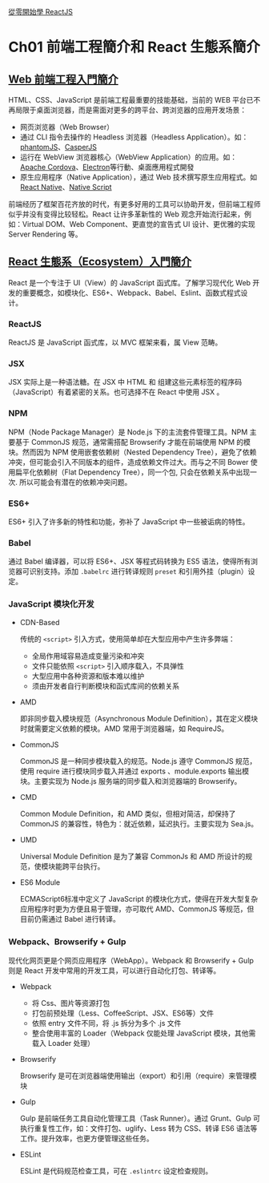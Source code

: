 [從零開始學 ReactJS](https://kdchang.gitbooks.io/react101/content/)

# Ch01 前端工程簡介和 React 生態系簡介

## [Web 前端工程入門簡介](https://github.com/kdchang/reactjs101/blob/master/Ch01/front-end-introduction.md)

HTML、CSS、JavaScript 是前端工程最重要的技能基础，当前的 WEB 平台已不再局限于桌面浏览器，而是需面对更多的跨平台、跨浏览器的应用开发场景：
* 网页浏览器（Web Browser）
* 通过 CLI 指令去操作的 Headless 浏览器（Headless Application）。如：[phantomJS](http://phantomjs.org)、[CasperJS](http://casperjs.org)
* 运行在 WebView 浏览器核心（WebView Application）的应用。如：[Apache Cordova](https://cordova.apache.org)、[Electron](http://electron.atom.io)等行動、桌面應用程式開發
* 原生应用程序（Native Application），通过 Web 技术撰写原生应用程式。如[React Native](https://facebook.github.io/react-native)、[Native Script](https://www.nativescript.org)

前端经历了框架百花齐放的时代，有更多好用的工具可以协助开发，但前端工程师似乎并没有变得比较轻松。React 让许多革新性的 Web 观念开始流行起来，例如：Virtual DOM、Web Component、更直觉的宣告式 UI 设计、更优雅的实现 Server Rendering 等。

## [React 生態系（Ecosystem）入門簡介](https://github.com/kdchang/reactjs101/blob/master/Ch01/react-ecosystem-introduction.md)

React 是一个专注于 UI（View）的 JavaScript 函式库。了解学习现代化 Web 开发的重要概念，如模块化、ES6+、Webpack、Babel、Eslint、函数式程式设计。

### ReactJS

ReactJS 是 JavaScript 函式库，以 MVC 框架来看，属 View 范畴。

### JSX

JSX 实际上是一种语法糖。在 JSX 中 HTML 和 组建这些元素标签的程序码（JavaScript）有着紧密的关系。也可选择不在 React 中使用 JSX 。

### NPM

NPM（Node Package Manager）是 Node.js 下的主流套件管理工具。NPM 主要基于 CommonJS 规范，通常需搭配 Browserify 才能在前端使用 NPM 的模块。然而因为 NPM 使用嵌套依赖树（Nested Dependency Tree），避免了依赖冲突，但可能会引入不同版本的组件，造成依赖文件过大。而与之不同 Bower 使用扁平化依赖树（Flat Dependency Tree），同一个包, 只会在依赖关系中出现一次. 所以可能会有潜在的依赖冲突问题。

### ES6+

ES6+ 引入了许多新的特性和功能，弥补了 JavaScript 中一些被诟病的特性。

### Babel

通过 Babel 编译器，可以将 ES6+、JSX 等程式码转换为 ES5 语法，使得所有浏览器可识别支持。添加 `.babelrc` 进行转译规则 `preset` 和引用外挂（plugin）设定。

### JavaScript 模块化开发

* CDN-Based

    传统的 `<script>` 引入方式，使用简单却在大型应用中产生许多弊端：
    * 全局作用域容易造成变量污染和冲突
    * 文件只能依照 `<script>` 引入顺序载入，不具弹性
    * 大型应用中各种资源和版本难以维护
    * 须由开发者自行判断模块和函式库间的依赖关系

* AMD

    即非同步载入模块规范（Asynchronous Module Definition），其在定义模块时就需要定义依赖的模块。AMD 常用于浏览器端，如 RequireJS。

* CommonJS

    CommonJS 是一种同步模块载入的规范。Node.js 遵守 CommonJS 规范，使用 require 进行模块同步载入并通过 exports 、module.exports 输出模块。主要实现为 Node.js 服务端的同步载入和浏览器端的 Browserify。

* CMD

    Common Module Definition，和 AMD 类似，但相对简洁，却保持了 CommonJS 的兼容性，特色为：就近依赖，延迟执行。主要实现为 Sea.js。

* UMD

    Universal Module Definition 是为了兼容 CommonJs 和 AMD 所设计的规范，使模块能跨平台执行。

* ES6 Module

    ECMAScript6标准中定义了 JavaScript 的模块化方式，使得在开发大型复杂应用程序时更为方便且易于管理，亦可取代 AMD、CommonJS 等规范，但目前仍需通过 Babel 进行转译。

### Webpack、Browserify + Gulp

现代化网页更是个网页应用程序（WebApp）。Webpack 和 Browserify + Gulp 则是 React 开发中常用的开发工具，可以进行自动化打包、转译等。

* Webpack

    * 将 Css、图片等资源打包
    * 打包前预处理（Less、CoffeeScript、JSX、ES6等）文件
    * 依照 entry 文件不同，将 .js 拆分为多个 .js 文件
    * 整合使用丰富的 Loader（Webpack 仅能处理 JavaScript 模块，其他需载入 Loader 处理）

* Browserify

    Browserify 是可在浏览器端使用输出（export）和引用（require）来管理模块

* Gulp

    Gulp 是前端任务工具自动化管理工具（Task Runner）。通过 Grunt、Gulp 可执行重复性工作，如：文件打包、uglify、Less 转为 CSS、转译 ES6 语法等工作。提升效率，也更方便管理这些任务。

* ESLint

    ESLint 是代码规范检查工具，可在 `.eslintrc` 设定检查规则。